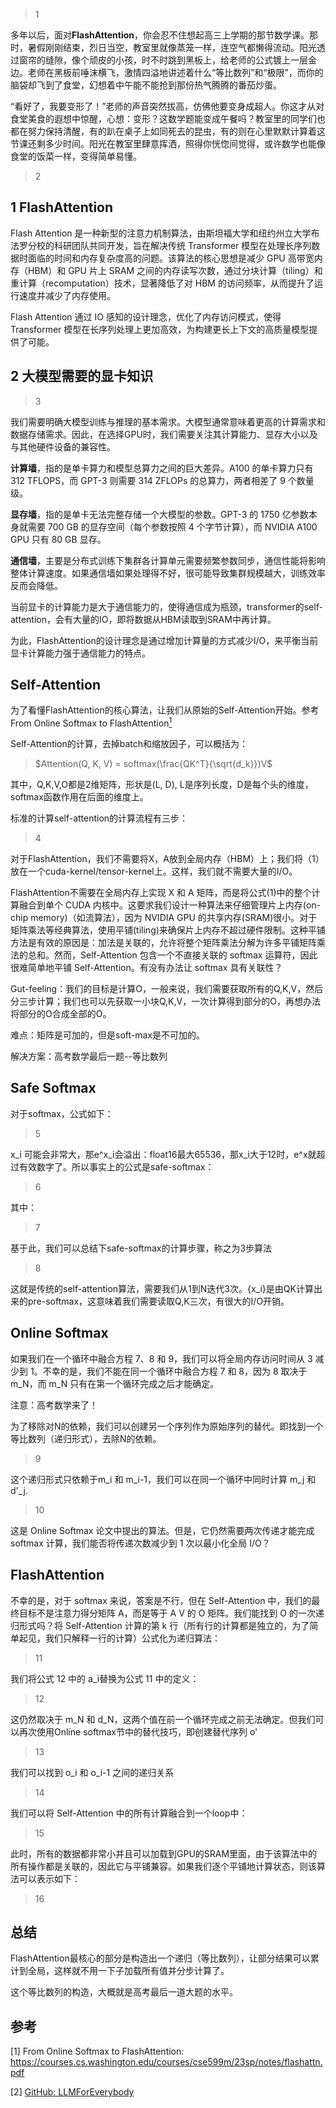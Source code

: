 > 1

多年以后，面对**FlashAttention**，你会忍不住想起高三上学期的那节数学课。那时，暑假刚刚结束，烈日当空，教室里就像蒸笼一样，连空气都懒得流动。阳光透过窗帘的缝隙，像个顽皮的小孩，时不时跳到黑板上，给老师的公式镀上一层金边。老师在黑板前唾沫横飞，激情四溢地讲述着什么“等比数列”和“极限”，而你的脑袋却飞到了食堂，幻想着中午能不能抢到那份热气腾腾的番茄炒蛋。

“看好了，我要变形了！”老师的声音突然拔高，仿佛他要变身成超人。你这才从对食堂美食的遐想中惊醒，心想：变形？这数学题能变成午餐吗？教室里的同学们也都在努力保持清醒，有的趴在桌子上如同死去的昆虫，有的则在心里默默计算着这节课还剩多少时间。阳光在教室里肆意挥洒，照得你恍惚间觉得，或许数学也能像食堂的饭菜一样，变得简单易懂。

> 2

## 1 FlashAttention

Flash Attention 是一种新型的注意力机制算法，由斯坦福大学和纽约州立大学布法罗分校的科研团队共同开发，旨在解决传统 Transformer 模型在处理长序列数据时面临的时间和内存复杂度高的问题。该算法的核心思想是减少 GPU 高带宽内存（HBM）和 GPU 片上 SRAM 之间的内存读写次数，通过分块计算（tiling）和重计算（recomputation）技术，显著降低了对 HBM 的访问频率，从而提升了运行速度并减少了内存使用。

Flash Attention 通过 IO 感知的设计理念，优化了内存访问模式，使得 Transformer 模型在长序列处理上更加高效，为构建更长上下文的高质量模型提供了可能。

## 2 大模型需要的显卡知识

> 3

我们需要明确大模型训练与推理的基本需求。大模型通常意味着更高的计算需求和数据存储需求。因此，在选择GPU时，我们需要关注其计算能力、显存大小以及与其他硬件设备的兼容性。

**计算墙**，指的是单卡算力和模型总算力之间的巨大差异。A100 的单卡算力只有 312 TFLOPS，而 GPT-3 则需要 314 ZFLOPs 的总算力，两者相差了 9 个数量级。

**显存墙**，指的是单卡无法完整存储一个大模型的参数。GPT-3 的 1750 亿参数本身就需要 700 GB 的显存空间（每个参数按照 4 个字节计算），而 NVIDIA A100 GPU 只有 80 GB 显存。

**通信墙**，主要是分布式训练下集群各计算单元需要频繁参数同步，通信性能将影响整体计算速度。如果通信墙如果处理得不好，很可能导致集群规模越大，训练效率反而会降低。

当前显卡的计算能力是大于通信能力的，使得通信成为瓶颈，transformer的self-attention，会有大量的IO，即将数据从HBM读取到SRAM中再计算。

为此，FlashAttention的设计理念是通过增加计算量的方式减少I/O，来平衡当前显卡计算能力强于通信能力的特点。

## Self-Attention

为了看懂FlashAttention的核心算法，让我们从原始的Self-Attention开始。参考From Online Softmax to FlashAttention[<sup>1</sup>](#refer-anchor-1)

Self-Attention的计算，去掉batch和缩放因子，可以概括为：

> $Attention(Q, K, V) = softmax(\frac{QK^T}{\sqrt{d_k}})V$

其中，Q,K,V,O都是2维矩阵，形状是(L, D), L是序列长度，D是每个头的维度，softmax函数作用在后面的维度上。

标准的计算self-attention的计算流程有三步：

> 4

对于FlashAttention，我们不需要将X，A放到全局内存（HBM）上；我们将（1）放在一个cuda-kernel/tensor-kernel上。这样，我们就不需要大量的I/O。

FlashAttention不需要在全局内存上实现 X 和 A 矩阵，而是将公式(1)中的整个计算融合到单个 CUDA 内核中。这要求我们设计一种算法来仔细管理片上内存(on-chip memory)（如流算法），因为 NVIDIA GPU 的共享内存(SRAM)很小。对于矩阵乘法等经典算法，使用平铺(tiling)来确保片上内存不超过硬件限制。这种平铺方法是有效的原因是：加法是关联的，允许将整个矩阵乘法分解为许多平铺矩阵乘法的总和。然而，Self-Attention 包含一个不直接关联的 softmax 运算符，因此很难简单地平铺 Self-Attention。有没有办法让 softmax 具有关联性？

Gut-feeling：我们的目标是计算O，一般来说，我们需要获取所有的Q,K,V，然后分三步计算；我们也可以先获取一小块Q,K,V，一次计算得到部分的O，再想办法将部分的O合成全部的O。

难点：矩阵是可加的，但是soft-max是不可加的。

解决方案：高考数学最后一题--等比数列

## Safe Softmax
对于softmax，公式如下：
> 5

x_i 可能会非常大，那e^x_i会溢出：float16最大65536，那x_i大于12时，e^x就超过有效数字了。所以事实上的公式是safe-softmax：
> 6

其中：

> 7

基于此，我们可以总结下safe-softmax的计算步骤，称之为3步算法

> 8

这就是传统的self-attention算法，需要我们从1到N迭代3次。{x_i}是由QK计算出来的pre-softmax，这意味着我们需要读取Q,K三次，有很大的I/O开销。

## Online Softmax
如果我们在一个循环中融合方程 7、8 和 9，我们可以将全局内存访问时间从 3 减少到 1。不幸的是，我们不能在同一个循环中融合方程 7 和 8，因为 8 取决于 m_N，而 m_N 只有在第一个循环完成之后才能确定。

注意：高考数学来了！

为了移除对N的依赖，我们可以创建另一个序列作为原始序列的替代。即找到一个等比数列（递归形式），去除N的依赖。

> 9

这个递归形式只依赖于m_i 和 m_i-1，我们可以在同一个循环中同时计算 m_j 和 d'_j.

>10

这是 Online Softmax 论文中提出的算法。但是，它仍然需要两次传递才能完成 softmax 计算，我们能否将传递次数减少到 1 次以最小化全局 I/O？

## FlashAttention

不幸的是，对于 softmax 来说，答案是不行，但在 Self-Attention 中，我们的最终目标不是注意力得分矩阵 A，而是等于 A V 的 O 矩阵。我们能找到 O 的一次递归形式吗？将 Self-Attention 计算的第 k 行（所有行的计算都是独立的，为了简单起见，我们只解释一行的计算）公式化为递归算法：

>11

我们将公式 12 中的 a_i替换为公式 11 中的定义：

>12

这仍然取决于 m_N 和 d_N，这两个值在前一个循环完成之前无法确定。但我们可以再次使用Online softmax节中的替代技巧，即创建替代序列 o'

>13

我们可以找到 o_i 和 o_i-1 之间的递归关系

>14

我们可以将 Self-Attention 中的所有计算融合到一个loop中：

>15

此时，所有的数据都非常小并且可以加载到GPU的SRAM里面，由于该算法中的所有操作都是关联的，因此它与平铺兼容。如果我们逐个平铺地计算状态，则该算法可以表示如下：

>16

## 总结
FlashAttention最核心的部分是构造出一个递归（等比数列），让部分结果可以累计到全局，这样就不用一下子加载所有值并分步计算了。

这个等比数列的构造，大概就是高考最后一道大题的水平。


## 参考

<div id="refer-anchor-1"></div>

[1] From Online Softmax to FlashAttention: https://courses.cs.washington.edu/courses/cse599m/23sp/notes/flashattn.pdf

[2] [GitHub: LLMForEverybody](https://github.com/luhengshiwo/LLMForEverybody)



